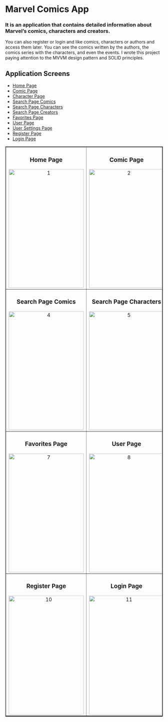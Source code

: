 # Marvel Comics App
### It is an application that contains detailed information about Marvel’s comics, characters and creators.
You can also register or login and like comics, characters or authors and access them later. You can see the comics written by the authors, the comics series with the characters, and even the events.
I wrote this project paying attention to the MVVM design pattern and SOLID principles.

## Application Screens
- [Home Page](#home-page)
- [Comic Page](#comic-page)
- [Character Page](#character-page)
- [Search Page Comics](#search-page-comics)
- [Search Page Characters](#search-page-characters)
- [Search Page Creators](#search-page-creators)
- [Favorites Page](#favorites-page)
- [User Page](#user-page)
- [User Settings Page](#user-settings-page)
- [Register Page](#register-page)
- [Login Page](#login-page)

<table border=2>
  <tr align=center>
    <td><h3>Home Page</h3><img src="https://user-images.githubusercontent.com/34661162/169144020-e6efd8c0-8e57-43c2-bd00-9dcd9d595bf7.png" alt="1" height=380px width=240></td>
    <td><h3>Comic Page</h3><img src="https://user-images.githubusercontent.com/34661162/169144446-d0b907ca-d4fb-471a-97cd-4f32bad4e8e1.png" alt="2" height=380px width=240></td>
    <td><h3>Character Page</h3><img src="https://user-images.githubusercontent.com/34661162/169144551-400b768e-a631-4a23-84ab-79dec24a041d.png" alt="3" height=380px width=240></td>
  </tr>
  
  <tr align=center>
    <td><h3>Search Page Comics</h3><img src="https://user-images.githubusercontent.com/34661162/169144614-8b203d78-7b31-4b6d-8087-24e206efbbe2.png" alt="4" height=380px width=240></td>
    <td><h3>Search Page Characters</h3><img src="https://user-images.githubusercontent.com/34661162/169144633-1498cdc7-269d-4491-96b1-568ab21ff416.png" alt="5" height=380px width=240></td>
    <td><h3>Search Page Creators</h3><img src="https://user-images.githubusercontent.com/34661162/169144649-0804d4e7-6078-42a0-bf97-5bc178d24068.png" alt="6" height=380px width=240></td>
  </tr>
  
  <tr align=center>
    <td><h3>Favorites Page</h3><img src="https://user-images.githubusercontent.com/34661162/169713565-69ffa17f-37cc-42f5-96b5-8cb267dfae27.png" alt="7" height=380px width=240></td>
    <td><h3>User Page</h3><img src="https://user-images.githubusercontent.com/34661162/169713622-e42ce90b-6aed-436d-81ec-81d8dce08970.png" alt="8" height=380px width=240></td>
    <td><h3>User Settings Page</h3><img src="https://user-images.githubusercontent.com/34661162/169713640-6bcb37a3-7933-4cf8-8959-8faec18ee0c3.png" alt="9" height=380px width=240></td>
  </tr>
  
  <tr align=center>
    <td><h3>Register Page</h3><img src="https://user-images.githubusercontent.com/34661162/169144681-2bac9d5e-b5ce-4a5a-b119-3325f1eae84b.png" alt="10" height=380px width=240></td>
    <td><h3>Login Page</h3><img src="https://user-images.githubusercontent.com/34661162/169144700-972237a4-e81a-40d0-ae99-8a5d936be317.png" alt="11" height=380px width=240></td>
    
  </tr>
</table>
